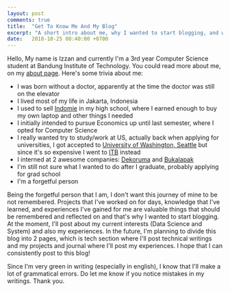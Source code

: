 ```yaml
---
layout: post
comments: true
title:  "Get To Know Me And My Blog"
excerpt: "A short intro about me, why I wanted to start blogging, and what will I post"
date:   2018-10-25 00:40:00 +0700
---
```


Hello, My name is Izzan and currently I'm a 3rd year Computer Science student at Bandung Institute of Technology. You could read more about me, on my [about page](/about). Here's some trivia about me:

- I was born without a doctor, apparently at the time the doctor was still on the elevator
- I lived most of my life in Jakarta, Indonesia
- I used to sell [Indomie](https://www.google.com/search?tbm=isch&source=hp&biw=1280&bih=721&ei=DP7RW6m_OoHyrAGs041g&q=indomie&oq=indomie) in my high school, where I earned enough to buy my own laptop and other things I needed
- I initially intended to pursue Economics up until last semester, where I opted for Computer Science
- I really wanted try to study/work at US, actually back when applying for universities, I got accepted to [University of Washington, Seattle](https://www.washington.edu/) but since it's so expensive I went to [ITB](https://if.stei.itb.ac.id/) instead
- I interned at 2 awesome companies: [Dekoruma](https://dekoruma.com/) and [Bukalapak](https://www.bukalapak.com/)
- I'm still not sure what I wanted to do after I graduate, probably applying for grad school
- I'm a forgetful person

Being the forgetful person that I am, I don't want this journey of mine to be not remembered. Projects that I've worked on for days, knowledge that I've learned, and experiences I've gained for me are valuable things that should be remembered and reflected on and that's why I wanted to start blogging. At the moment, I'll post about my current interests (Data Science and System) and also my experiences. In the future, I'm planning to divide this blog into 2 pages, which is tech section where I'll post technical writings and my projects and journal where I'll post my experiences. I hope that I can consistently post to this blog!

Since I'm very green in writing (especially in english), I know that I'll make a lot of grammatical errors. Do let me know if you notice mistakes in my writings. Thank you.